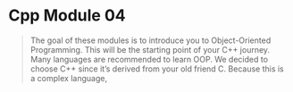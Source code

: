 # Cpp Module 04

> The goal of these modules is to introduce you to Object-Oriented Programming.
> This will be the starting point of your C++ journey. Many languages are recommended
> to learn OOP. We decided to choose C++ since it’s derived from your old friend C.
> Because this is a complex language,
